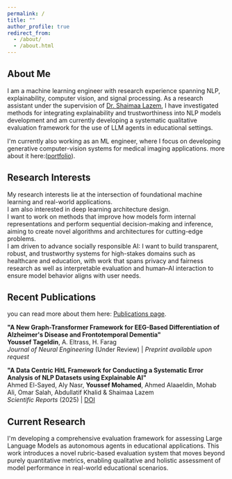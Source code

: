 ```yaml
---
permalink: /
title: ""
author_profile: true
redirect_from: 
  - /about/
  - /about.html
---
```


## About Me

I am a machine learning engineer with research experience spanning NLP, explainability, computer vision, and signal processing. As a research assistant under the supervision of [Dr. Shaimaa Lazem](https://www.linkedin.com/in/shaimaalazem), I have investigated methods for integrating explainability and trustworthiness into NLP models development and am currently developing a systematic qualitative evaluation framework for the use of LLM agents in educational settings.

I'm currently also working as an ML engineer, where I focus on developing generative computer-vision systems for medical imaging applications. more about it here:([portfolio](/portfolio/medical-imaging-ai/)).

## Research Interests

My research interests lie at the intersection of foundational machine learning and real-world applications.  
I am also interested in deep learning architecture design.  
I want to work on methods that improve how models form internal representations and perform sequential decision-making and inference, aiming to create novel algorithms and architectures for cutting-edge problems.  
I am driven to advance socially responsible AI: I want to build transparent, robust, and trustworthy systems for high-stakes domains such as healthcare and education, with work that spans privacy and fairness research as well as interpretable evaluation and human–AI interaction to ensure model behavior aligns with user needs.

## Recent Publications

you can read more about them here: [Publications page](/publications/).

**"A New Graph-Transformer Framework for EEG-Based Differentiation of Alzheimer's Disease and Frontotemporal Dementia"**  
**Youssef Tageldin**, A. Eltrass, H. Farag  
*Journal of Neural Engineering* (Under Review) | *Preprint available upon request*

**"A Data Centric HitL Framework for Conducting a Systematic Error Analysis of NLP Datasets using Explainable AI"**  
Ahmed El-Sayed, Aly Nasr, **Youssef Mohamed**, Ahmed Alaaeldin, Mohab Ali, Omar Salah, Abdullatif Khalid & Shaimaa Lazem  
*Scientific Reports* (2025) | [DOI](https://doi.org/10.1038/s41598-025-13452-y)

## Current Research

I'm developing a comprehensive evaluation framework for assessing Large Language Models as autonomous agents in educational applications. This work introduces a novel rubric-based evaluation system that moves beyond purely quantitative metrics, enabling qualitative and holistic assessment of model performance in real-world educational scenarios.
